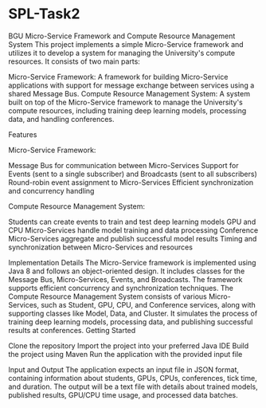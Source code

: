 # SPL-Task2
BGU Micro-Service Framework and Compute Resource Management System
This project implements a simple Micro-Service framework and utilizes it to develop a system for managing the University's compute resources. It consists of two main parts:

Micro-Service Framework: A framework for building Micro-Service applications with support for message exchange between services using a shared Message Bus.
Compute Resource Management System: A system built on top of the Micro-Service framework to manage the University's compute resources, including training deep learning models, processing data, and handling conferences.

Features

Micro-Service Framework:

Message Bus for communication between Micro-Services
Support for Events (sent to a single subscriber) and Broadcasts (sent to all subscribers)
Round-robin event assignment to Micro-Services
Efficient synchronization and concurrency handling


Compute Resource Management System:

Students can create events to train and test deep learning models
GPU and CPU Micro-Services handle model training and data processing
Conference Micro-Services aggregate and publish successful model results
Timing and synchronization between Micro-Services and resources



Implementation Details
The Micro-Service framework is implemented using Java 8 and follows an object-oriented design. It includes classes for the Message Bus, Micro-Services, Events, and Broadcasts. The framework supports efficient concurrency and synchronization techniques.
The Compute Resource Management System consists of various Micro-Services, such as Student, GPU, CPU, and Conference services, along with supporting classes like Model, Data, and Cluster. It simulates the process of training deep learning models, processing data, and publishing successful results at conferences.
Getting Started

Clone the repository
Import the project into your preferred Java IDE
Build the project using Maven
Run the application with the provided input file

Input and Output
The application expects an input file in JSON format, containing information about students, GPUs, CPUs, conferences, tick time, and duration. The output will be a text file with details about trained models, published results, GPU/CPU time usage, and processed data batches.
